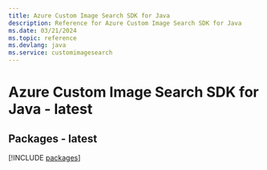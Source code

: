 ```yaml
---
title: Azure Custom Image Search SDK for Java
description: Reference for Azure Custom Image Search SDK for Java
ms.date: 03/21/2024
ms.topic: reference
ms.devlang: java
ms.service: customimagesearch
---
```

# Azure Custom Image Search SDK for Java - latest
## Packages - latest
[!INCLUDE [packages](custom-image-search-index.md)]